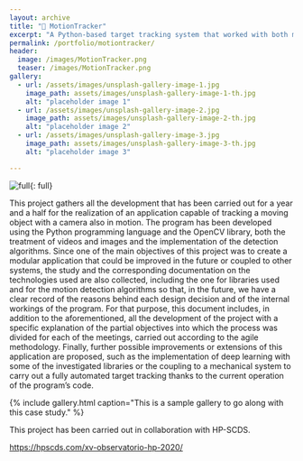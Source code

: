 ```yaml
---
layout: archive
title: "🧿 MotionTracker"
excerpt: "A Python-based target tracking system that worked with both moving targets and cameras for HP SCDS."
permalink: /portfolio/motiontracker/
header:
  image: /images/MotionTracker.png
  teaser: /images/MotionTracker.png
gallery:
  - url: /assets/images/unsplash-gallery-image-1.jpg
    image_path: assets/images/unsplash-gallery-image-1-th.jpg
    alt: "placeholder image 1"
  - url: /assets/images/unsplash-gallery-image-2.jpg
    image_path: assets/images/unsplash-gallery-image-2-th.jpg
    alt: "placeholder image 2"
  - url: /assets/images/unsplash-gallery-image-3.jpg
    image_path: assets/images/unsplash-gallery-image-3-th.jpg
    alt: "placeholder image 3"

---
```


![full](/images/MotionTracker.gif){: full}

This project gathers all the development that has been carried out for a year and a half for the realization of an application capable of tracking a moving object with a camera also in motion. The program has been developed using the Python programming language and the OpenCV library, both the treatment of videos and images and the implementation of the detection algorithms. Since
one of the main objectives of this project was to create a modular application that could be improved in the future or coupled to other systems, the study and the corresponding documentation on the technologies used are also collected, including the one for libraries used and for the motion detection algorithms so that, in the future, we have a clear record of the reasons behind each design decision and of the internal workings of the program. For that purpose, this document includes, in addition to the aforementioned, all the development of the project with a specific explanation of the partial objectives into which the
process was divided for each of the meetings, carried out according to the agile methodology. Finally, further possible improvements or extensions of this application are proposed, such as the implementation of deep learning with some of the investigated libraries or the coupling to a mechanical system to carry out a fully automated target tracking thanks to the current operation of the program’s code.

{% include gallery.html caption="This is a sample gallery to go along with this case study." %}

This project has been carried out in collaboration with HP-SCDS.

https://hpscds.com/xv-observatorio-hp-2020/